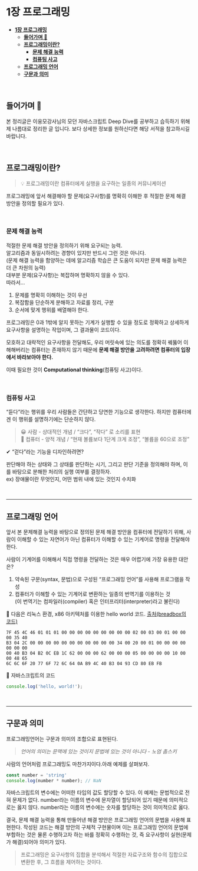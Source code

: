 # **1장 프로그래밍**

- [**1장 프로그래밍**](#1장-프로그래밍)
  - [**들어가며 🎈**](#들어가며-)
  - [**프로그래밍이란?**](#프로그래밍이란)
    - [**문제 해결 능력**](#문제-해결-능력)
    - [**컴퓨팅 사고**](#컴퓨팅-사고)
  - [**프로그래밍 언어**](#프로그래밍-언어)
  - [**구문과 의미**](#구문과-의미)

<br>

## **들어가며 🎈**

본 정리글은 이웅모강사님의 모던 자바스크립트 Deep Dive를 공부하고 습득하기 위해 제 나름대로 정리한 글 입니다. 보다 상세한 정보를 원하신다면 해당 서적을 참고하시길 바랍니다.

<br>

## **프로그래밍이란?**

> 💡 프로그래밍이란 컴퓨터에게 실행을 요구하는 일종의 커뮤니케이션

프로그래밍에 앞서 해결해야 할 문제(요구사항)를 명확히 이해한 후 적절한 문제 해결 방안을 정의할 필요가 있다.

<br>

### **문제 해결 능력**

적절한 문제 해결 방안을 정의하기 위해 요구되는 능력.   
알고리즘과 동일시하려는 경향이 있지만 반드시 그런 것은 아니다.   
(문제 해결 능력을 함양하는 데에 알고리즘 학습은 큰 도움이 되지만 문제 해결 능력은 더 큰 차원의 능력)   
대부분 문제(요구사항)는 복잡하며 명확하지 않을 수 있다.   
따라서...

1.  문제를 명확히 이해하는 것이 우선
2.  복잡함을 단순하게 분해하고 자료를 정리, 구분
3.  순서에 맞게 행위를 배열해야 한다.

프로그래밍은 0과 1밖에 알지 못하는 기계가 실행할 수 있을 정도로 정확하고 상세하게 요구사항을 설명하는 작업이며, 그 결과물이 코드이다.

모호하고 대략적인 요구사항을 전달해도, 우리 머릿속에 있는 의도를 정확히 꿰뚫어 이해해버리는 컴퓨터는 존재하지 않기 때문에 **문제 해결 방안을 고려하려면 컴퓨터의 입장에서 바라보아야 한다.** 

이때 필요한 것이 **Computational thinking**(컴퓨팅 사고)이다.

<br>

### **컴퓨팅 사고**

“듣다”라는 행위를 우리 사람들은 간단하고 당연한 기능으로 생각한다. 하지만 컴퓨터에겐 이 행위를 설명하기에는 단순하지 않다.

> 😀 사람 - 상대적인 개념 / “크다”, “작다” 로 소리를 표현  
> 🤖 컴퓨터 - 양적 개념 / “현재 볼륨보다 1단계 크게 조정”, “볼륨을 60으로 조정”

✔ “걷다”라는 기능을 디자인하려면?

판단해야 하는 상태와 그 상태를 판단하는 시기, 그리고 판단 기준을 정의해야 하며, 이를 바탕으로 분해한 처리의 실행 여부를 결정하자.   
ex) 장애물이란 무엇인지, 어떤 범위 내에 있는 것인지 수치화

<br>

---

## **프로그래밍 언어**

앞서 본 문제해결 능력을 바탕으로 정의된 문제 해결 방안을 컴퓨터에 전달하기 위해, 사람이 이해할 수 있는 자연어가 아닌 컴퓨터가 이해할 수 있는 기계어로 명령을 전달해야 한다.

사람이 기계어를 이해해서 직접 명령을 전달하는 것은 매우 어렵기에 가장 유용한 대안은?
1.  약속된 구문(syntax, 문법)으로 구성된 “프로그래밍 언어”를 사용해 프로그램을 작성
2.  컴퓨터가 이해할 수 있는 기계어로 변환하는 일종의 번역기를 이용하는 것  
    (이 번역기는 컴파일러(compiler) 혹은 인터프리터(interpreter)라고 불린다)

👀 다음은 리눅스 환경, x86 아키텍처를 이용한 hello world 코드. [출처(breadbox의 코드)](http://codegolf.stackexchange.com/questions/5696/shortest-elf-for-hello-world-n)

```
7F 45 4C 46 01 01 01 00 00 00 00 00 00 00 00 00 02 00 03 00 01 00 00 00 35 40
B3 04 2C 00 00 00 00 00 00 00 00 00 00 00 34 00 20 00 01 00 00 00 00 00 00 00
00 40 B3 04 B2 0C EB 1C 62 00 00 00 62 00 00 00 05 00 00 00 00 10 00 00 48 65
6C 6C 6F 20 77 6F 72 6C 64 0A B9 4C 40 B3 04 93 CD 80 EB FB
```

👀 자바스크립트의 코드

```javascript
console.log('hello, world!');
```

<br>

---

## **구문과 의미**

프로그래밍언어는 구문과 의미의 조합으로 표현된다.

> _언어의 의미는 문맥에 있는 것이지 문법에 있는 것이 아니다 - 노엄 촘스키_

사람의 언어처럼 프로그래밍도 마찬가지이다.아래 예제를 살펴보자.

```javascript
const number = 'string'
console.log(number * number); // NaN
```

자바스크립트의 변수에는 어떠한 타입의 값도 할당할 수 있다. 이 예제는 문법적으로 전혀 문제가 없다. number라는 이름의 변수에 문자열이 할당되어 있기 때문에 의미적으로는 옳지 않다. number라는 이름의 변수에는 숫자를 할당하는 것이 의미적으로 옳다.

결국, 문제 해결 능력을 통해 만들어낸 해결 방안은 프로그래밍 언어의 문법을 사용해 표현한다. 작성된 코드는 해결 방안의 구체적 구현물이며 이는 프로그래밍 언어의 문법에 부합하는 것은 물론 수행하고자 하는 바를 정확히 수행하는 것, 즉 요구사항이 실현(문제가 해결)되어야 의미가 있다.

> 프로그래밍은 요구사항의 집합을 분석해서 적절한 자료구조와 함수의 집합으로 변환한 후, 그 흐름을 제어하는 것이다.
